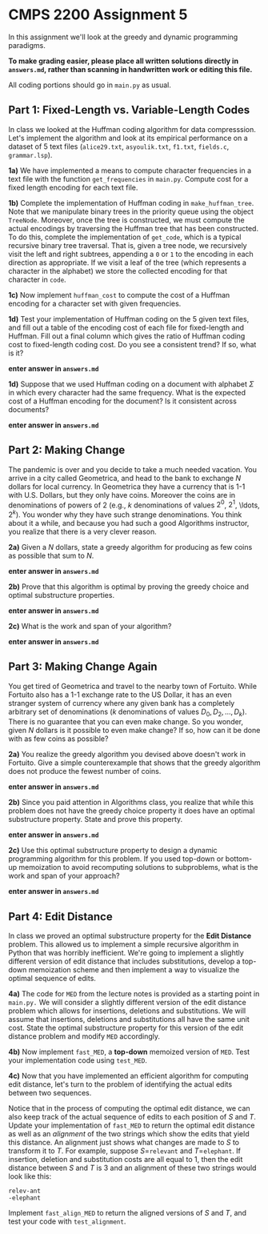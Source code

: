 # CMPS 2200 Assignment 5

In this assignment we'll look at the greedy and dynamic programming paradigms.

**To make grading easier, please place all written solutions directly in `answers.md`, rather than scanning in handwritten work or editing this file.**

All coding portions should go in `main.py` as usual.


## Part 1: Fixed-Length vs. Variable-Length Codes

In class we looked at the Huffman coding algorithm for data
compresssion. Let's implement the algorithm and look at its empirical
performance on a dataset of 5 text files (`alice29.txt`, `asyoulik.txt`, `f1.txt`, `fields.c`, `grammar.lsp`). 

**1a)** We have implemented a means to compute character frequencies
  in a text file with the function `get_frequencies` in
  `main.py`. Compute cost for a fixed length encoding for each text
  file.

**1b)** Complete the implementation of Huffman coding in
  `make_huffman_tree`. Note that we manipulate binary trees in the
  priority queue using the object `TreeNode`. Moreover, once the tree
  is constructed, we must compute the actual encodings by traversing
  the Huffman tree that has been constructed. To do this, complete the
  implementation of `get_code`, which is a typical recursive binary
  tree traversal. That is, given a tree node, we recursively visit the
  left and right subtrees, appending a `0` or `1` to the encoding in
  each direction as appropriate. If we visit a leaf of the tree (which
  represents a character in the alphabet) we store the
  collected encoding for that character in `code`.

**1c)** Now implement `huffman_cost` to compute the cost of a Huffman
  encoding for a character set with given frequencies.

**1d)** Test your implementation of Huffman coding on the 5 given text
files, and fill out a table of the encoding cost of each file for
fixed-length and Huffman. Fill out a final column which gives the
ratio of Huffman coding cost to fixed-length coding cost. Do you see a
consistent trend? If so, what is it?

**enter answer in `answers.md`**


**1d)** Suppose that we used Huffman coding on a document with alphabet $\Sigma$ in
  which every character had the same frequency. What is the expected
  cost of a Huffman encoding for the document? Is it consistent across
  documents?

**enter answer in `answers.md`**


## Part 2: Making Change

The pandemic is over and you decide to take a much needed vacation. You arrive in a city called Geometrica, and head to the bank to
exchange $N$ dollars for local currency. In Geometrica they have a
currency that is 1-1 with U.S. Dollars, but they only have
coins. Moreover the coins are in
denominations of powers of $2$ (e.g., $k$ denominations of values $2^0$, $2^1$, \ldots,
$2^k$). You wonder why they have
such strange denominations. You think about it a while, and because
you had such a good Algorithms instructor, you realize that there is a
very clever reason. 

**2a)** Given a $N$ dollars, state a greedy algorithm for producing
as few coins as possible that sum to $N$.

**enter answer in `answers.md`**


**2b)** Prove that this algorithm is optimal by proving the greedy
  choice and optimal substructure properties.

**enter answer in `answers.md`**


**2c)** What is the work and span of your algorithm?

**enter answer in `answers.md`**


## Part 3: Making Change Again

You get tired of Geometrica and travel to the nearby town of
Fortuito. While Fortuito also has a 1-1 exchange rate to the US
Dollar, it has an even stranger system of currency where any given bank
has a completely arbitrary set of denominations ($k$ denominations of
values $D_0, D_2, \ldots, D_k$). There is no guarantee that you can
even make change. So you wonder, given $N$ dollars is it possible to
even make change? If so, how can it be done with as few coins as
possible?

**2a)** You realize the greedy algorithm you devised above doesn't
  work in Fortuito. Give a simple counterexample that shows that the
  greedy algorithm does not produce the fewest number of coins.
  
**enter answer in `answers.md`**


**2b)** Since you paid attention in Algorithms class, you realize that
  while this problem does not have the greedy choice property it does
  have an optimal substructure property. State and prove this
  property.

**enter answer in `answers.md`**


**2c)** Use this optimal substructure property to design a
  dynamic programming algorithm for this problem. If you used top-down
  or bottom-up memoization to avoid recomputing solutions to
  subproblems, what is the work and span of your approach?

**enter answer in `answers.md`**


## Part 4: Edit Distance

In class we proved an optimal substructure property for the **Edit
Distance** problem. This allowed us to implement a simple recursive
algorithm in Python that was horribly inefficient. We're going to
implement a slightly different version of edit distance that includes
substitutions, develop a top-down memoization scheme
and then implement a way to visualize the optimal sequence of edits.


**4a)** The code for `MED` from the lecture notes is provided as a
  starting point in `main.py.` We will consider a slightly different
  version of the edit distance problem which allows for insertions,
  deletions and substitutions. We will assume that insertions,
  deletions and substitutions all have the same unit cost. State the optimal substructure property
  for this version of the edit distance problem and modify `MED` accordingly. 


**4b)** Now implement `fast_MED`, a **top-down**
  memoized version of `MED`. Test your implementation code using `test_MED`.


**4c)** Now that you have implemented an efficient algorithm for
  computing edit distance, let's turn to the problem of identifying
  the actual edits between two sequences.

 Notice that in the process of computing the optimal edit
  distance, we can also keep track of the actual sequence of edits to
  each position of $S$ and $T$. Update your implementation of `fast_MED` to
  return the optimal edit distance as well as an *alignment* of the
  two strings which show the edits that yield this distance. An
  alignment just shows what changes are made to $S$ to transform it to
  $T$. For example, suppose $S$=`relevant` and $T$=`elephant`. If
  insertion, deletion and substitution costs are all equal to $1$, then the
  edit distance between $S$ and $T$ is 3 and an
  alignment of these two strings would look like this:

  `relev-ant`\
  `-elephant`

Implement `fast_align_MED` to return the aligned versions of $S$ and $T$,
and test your code with `test_alignment`.

